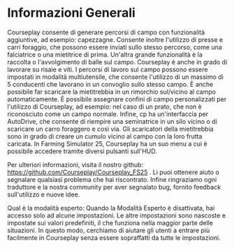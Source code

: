 # Informazioni Generali


Courseplay consente di generare percorsi di campo con funzionalità aggiuntive, ad esempio: capezzagne.
Consente inoltre l'utilizzo di presse e carri foraggio, che possono essere inviati sullo stesso percorso, come una falciatrice o una mietitrice di prima.
Un'altra grande funzionalità è la raccolta o l'avvolgimento di balle sul campo.
Courseplay è anche in grado di lavorare su risaie e viti.
I percorsi di lavoro sul campo possono essere impostati in modalità multiutensile, che consente l'utilizzo di un massimo di 5 conducenti che lavorano in un convoglio sullo stesso campo.
È anche possibile far scaricare la mietitrebbia in un rimorchio sul/vicino al campo automaticamente.
È possibile assegnare confini di campo personalizzati per l'utilizzo di Courseplay, ad esempio: nel caso di un prato, che non è riconosciuto come un campo normale.
Infine, cp ha un'interfaccia per AutoDrive, che consente di riempire una seminatrice in un silo vicino o di scaricare un carro foraggero e così via.
Gli scaricatori della mietitrebbia sono in grado di creare un cumulo vicino al campo con la loro frutta caricata. In Farming Simulator 25,
Courseplay ha un suo menu a cui è possibile accedere tramite diversi pulsanti sull'HUD.

Per ulteriori informazioni, visita il nostro github: https://github.com/Courseplay/Courseplay_FS25 .
Lì puoi ottenere aiuto o segnalare qualsiasi problema che hai riscontrato.
Infine ringraziamo ogni traduttore e la nostra community per aver segnalato bug, fornito feedback sull'utilizzo e nuove idee.

Qual è la modalità esperto:
Quando la Modalità Esperto è disattivata, hai accesso solo ad alcune impostazioni.
Le altre impostazioni sono nascoste e impostate sui valori predefiniti, il che funziona nella maggior parte delle situazioni.
In questo modo, cerchiamo di aiutare gli utenti a entrare più facilmente in Courseplay senza essere sopraffatti da tutte le impostazioni.


